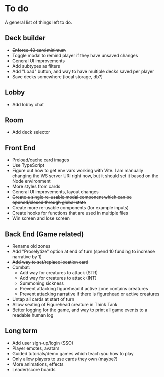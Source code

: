 # To do

A general list of things left to do.

## Deck builder

- ~~Enforce 40 card minimum~~
- Toggle modal to remind player if they have unsaved changes
- General UI improvements
- Add subtypes as filters
- Add "Load" button, and way to have multiple decks saved per player
- Save decks somewhere (local storage, db?)

## Lobby

- Add lobby chat

## Room

- Add deck selector

## Front End

- Preload/cache card images
- Use TypeScript
- Figure out how to get env vars working with Vite. I am manually changing the WS server URI right now, but it should set it based on the Node environment
- More styles from cards
- General UI improvements, layout changes
- ~~Create a single re-usable modal component which can be opened/closed through global state~~
- Create more re-usable components (for example inputs)
- Create hooks for functions that are used in multiple files
- Win screen and lose screen

## Back End (Game related)

- Rename old zones
- Add "Proselytize" option at end of turn (spend 10 funding to increase narrative by 1)
- ~~Add way to set/replace location card~~
- Combat:
  - Add way for creatures to attack (STR)
  - Add way for creatures to attack (INT)
  - Summoning sickness
  - Prevent attacking figurehead if active zone contains creatures
  - Prevent attacking narrative if there is figurehead or active creatures
- Untap all cards at start of turn
- Allow seating of Figurehead creature in Think Tank
- Better logging for the game, and way to print all game events to a readable human log

## Long term

- Add user sign-up/login (SSO)
- Player emotes, avatars
- Guided tutorials/demo games which teach you how to play
- Only allow players to use cards they own (maybe?)
- More animations, effects
- Leader/score boards
